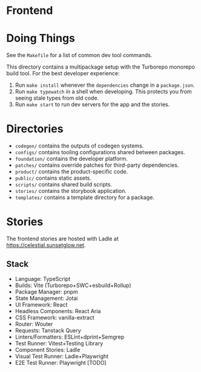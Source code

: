 # Frontend

# Doing Things

See the `Makefile` for a list of common dev tool commands.

This directory contains a multipackage setup with the Turborepo monorepo build
tool. For the best developer experience:

1. Run `make install` whenever the `dependencies` change in a `package.json`.
2. Run `make typewatch` in a shell when developing. This protects you from
   seeing stale types from old code.
3. Run `make start` to run dev servers for the app and the stories.

# Directories

- `codegen/` contains the outputs of codegen systems.
- `configs/` contains tooling configurations shared between packages.
- `foundation/` contains the developer platform.
- `patches/` contains override patches for third-party dependencies.
- `product/` contains the product-specific code.
- `public/` contains static assets.
- `scripts/` contains shared build scripts.
- `stories/` contains the storybook application.
- `templates/` contains a template directory for a package.

# Stories

The frontend stories are hosted with Ladle at https://celestial.sunsetglow.net.

## Stack

- Language: TypeScript
- Builds: Vite (Turborepo+SWC+esbuild+Rollup)
- Package Manager: pnpm
- State Management: Jotai
- UI Framework: React
- Headless Components: React Aria
- CSS Framework: vanilla-extract
- Router: Wouter
- Requests: Tanstack Query
- Linters/Formatters: ESLint+dprint+Semgrep
- Test Runner: Vitest+Testing Library
- Component Stories: Ladle
- Visual Test Runner: Ladle+Playwright
- E2E Test Runner: Playwright [TODO]
